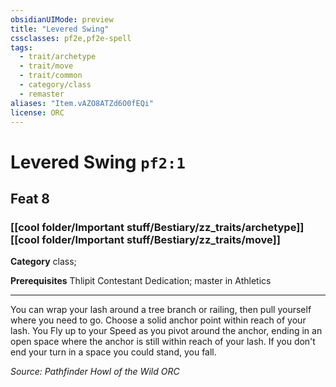 ```yaml
---
obsidianUIMode: preview
title: "Levered Swing"
cssclasses: pf2e,pf2e-spell
tags:
  - trait/archetype
  - trait/move
  - trait/common
  - category/class
  - remaster
aliases: "Item.vAZO8ATZd6O0fEQi"
license: ORC
---
```

# Levered Swing `pf2:1`
## Feat 8
### [[cool folder/Important stuff/Bestiary/zz_traits/archetype]][[cool folder/Important stuff/Bestiary/zz_traits/move]]

**Category** class; 



**Prerequisites** Thlipit Contestant Dedication; master in Athletics
* * *
You can wrap your lash around a tree branch or railing, then pull yourself where you need to go. Choose a solid anchor point within reach of your lash. You Fly up to your Speed as you pivot around the anchor, ending in an open space where the anchor is still within reach of your lash. If you don't end your turn in a space you could stand, you fall.

*Source: Pathfinder Howl of the Wild*
*ORC*